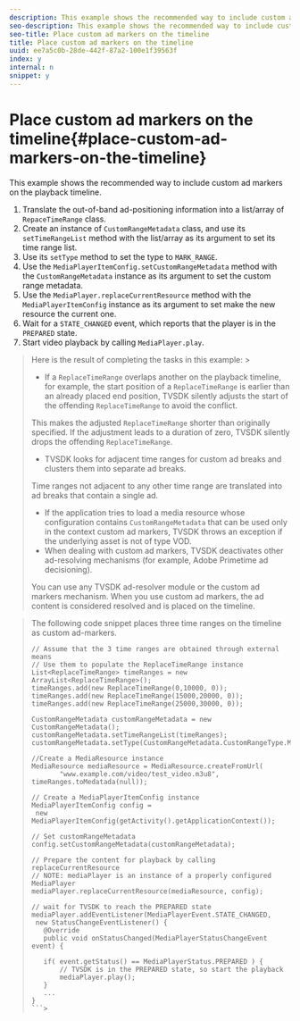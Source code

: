 ```yaml
---
description: This example shows the recommended way to include custom ad markers on the playback timeline.
seo-description: This example shows the recommended way to include custom ad markers on the playback timeline.
seo-title: Place custom ad markers on the timeline
title: Place custom ad markers on the timeline
uuid: ee7a5c0b-28de-442f-87a2-100e1f39563f
index: y
internal: n
snippet: y
---
```


# Place custom ad markers on the timeline{#place-custom-ad-markers-on-the-timeline}

This example shows the recommended way to include custom ad markers on the playback timeline.

1. Translate the out-of-band ad-positioning information into a list/array of `RepaceTimeRange` class.
1. Create an instance of `CustomRangeMetadata` class, and use its `setTimeRangeList` method with the list/array as its argument to set its time range list.
1. Use its `setType` method to set the type to `MARK_RANGE`.
1. Use the `MediaPlayerItemConfig.setCustomRangeMetadata` method with the `CustomRangeMetadata` instance as its argument to set the custom range metadata.
1. Use the `MediaPlayer.replaceCurrentResource` method with the `MediaPlayerItemConfig` instance as its argument to set make the new resource the current one.
1. Wait for a `STATE_CHANGED` event, which reports that the player is in the `PREPARED` state.
1. Start video playback by calling `MediaPlayer.play`.
>Here is the result of completing the tasks in this example: >
>* If a `ReplaceTimeRange` overlaps another on the playback timeline, for example, the start position of a `ReplaceTimeRange` is earlier than an already placed end position, TVSDK silently adjusts the start of the offending `ReplaceTimeRange` to avoid the conflict. 
>
>  This makes the adjusted `ReplaceTimeRange` shorter than originally specified. If the adjustment leads to a duration of zero, TVSDK silently drops the offending `ReplaceTimeRange`. 
>
>* TVSDK looks for adjacent time ranges for custom ad breaks and clusters them into separate ad breaks. 
>
>  Time ranges not adjacent to any other time range are translated into ad breaks that contain a single ad. 
>* If the application tries to load a media resource whose configuration contains `CustomRangeMetadata` that can be used only in the context custom ad markers, TVSDK throws an exception if the underlying asset is not of type VOD. 
>* When dealing with custom ad markers, TVSDK deactivates other ad-resolving mechanisms (for example, Adobe Primetime ad decisioning). 
>
>  You can use any TVSDK ad-resolver module or the custom ad markers mechanism. When you use custom ad markers, the ad content is considered resolved and is placed on the timeline. 
>

><a id="example_B80623FC452E416AA9BB808CBE672551"></a>

>The following code snippet places three time ranges on the timeline as custom ad-markers. 
>
>```java>
>// Assume that the 3 time ranges are obtained through external means 
>// Use them to populate the ReplaceTimeRange instance 
>List<ReplaceTimeRange> timeRanges = new ArrayList<ReplaceTimeRange>(); 
>timeRanges.add(new ReplaceTimeRange(0,10000, 0)); 
>timeRanges.add(new ReplaceTimeRange(15000,20000, 0)); 
>timeRanges.add(new ReplaceTimeRange(25000,30000, 0)); 
> 
>CustomRangeMetadata customRangeMetadata = new CustomRangeMetadata(); 
>customRangeMetadata.setTimeRangeList(timeRanges); 
>customRangeMetadata.setType(CustomRangeMetadata.CustomRangeType.MARK_RANGE); 
> 
>//Create a MediaResource instance 
>MediaResource mediaResource = MediaResource.createFromUrl( 
>        "www.example.com/video/test_video.m3u8", timeRanges.toMedatada(null)); 
> 
>// Create a MediaPlayerItemConfig instance 
>MediaPlayerItemConfig config =  
>  new MediaPlayerItemConfig(getActivity().getApplicationContext()); 
> 
>// Set customRangeMetadata 
>config.setCustomRangeMetadata(customRangeMetadata); 
> 
>// Prepare the content for playback by calling replaceCurrentResource 
>// NOTE: mediaPlayer is an instance of a properly configured MediaPlayer  
>mediaPlayer.replaceCurrentResource(mediaResource, config); 
> 
>// wait for TVSDK to reach the PREPARED state 
>mediaPlayer.addEventListener(MediaPlayerEvent.STATE_CHANGED,  
>  new StatusChangeEventListener() { 
>    @Override 
>    public void onStatusChanged(MediaPlayerStatusChangeEvent event) { 
> 
>    if( event.getStatus() == MediaPlayerStatus.PREPARED ) { 
>        // TVSDK is in the PREPARED state, so start the playback  
>        mediaPlayer.play(); 
>    } 
>    ... 
>}
>```>
